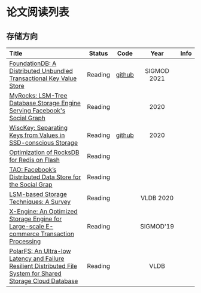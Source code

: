 # 论文阅读列表



## 存储方向

| Title                                    |  Status  |                   Code                   | Year | Info |
| :--------------------------------------- | :------: | :--------------------------------------: | :--: | :--: |
|[FoundationDB: A Distributed Unbundled Transactional Key Value Store](https://www.foundationdb.org/files/fdb-paper.pdf)|Reading|[github](https://github.com/apple/foundationdb)|SIGMOD 2021||
|[MyRocks: LSM-Tree Database Storage Engine Serving Facebook's Social Graph](https://research.fb.com/wp-content/uploads/2020/08/MyRocks-LSM-Tree-Database-Storage-Engine-Serving-Facebooks-Social-Graph.pdf)|Reading||2020||
|[WiscKey: Separating Keys from Values in SSD-conscious Storage](https://www.usenix.org/system/files/conference/fast16/fast16-papers-lu.pdf)|Reading|[github](https://github.com/abhisharma7/WiscKey)|2020||
|[Optimization of RocksDB for Redis on Flash](http://www.kereno.com/rocksdb-rof.pdf)|Reading||||
|[TAO: Facebook’s Distributed Data Store for the Social Grap](https://www.usenix.org/system/files/conference/atc13/atc13-bronson.pdf)|Reading||||
|[LSM-based Storage Techniques: A Survey](https://arxiv.org/pdf/1812.07527.pdf)|Reading||VLDB 2020||
|[X-Engine: An Optimized Storage Engine for Large-scale E-commerce Transaction Processing](https://www.cs.utah.edu/~lifeifei/papers/sigmod-xengine.pdf)|Reading||SIGMOD'19||
|[PolarFS: An Ultra-low Latency and Failure Resilient Distributed File System for Shared Storage Cloud Database](http://www.vldb.org/pvldb/vol11/p1849-cao.pdf)|Reading||VLDB||
